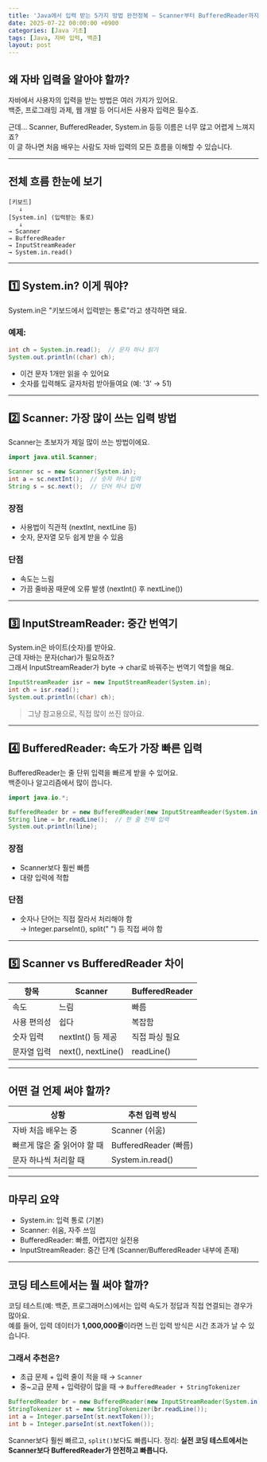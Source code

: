 ```yaml
---
title: 'Java에서 입력 받는 5가지 방법 완전정복 – Scanner부터 BufferedReader까지 쉽게 설명해드립니다!'
date: 2025-07-22 00:00:00 +0900
categories: [Java 기초]
tags: [Java, 자바 입력, 백준]
layout: post
---
```


## 왜 자바 입력을 알아야 할까?

자바에서 사용자의 입력을 받는 방법은 여러 가지가 있어요.  
백준, 프로그래밍 과제, 웹 개발 등 어디서든 사용자 입력은 필수죠.

근데... Scanner, BufferedReader, System.in 등등 이름은 너무 많고 어렵게 느껴지죠?  
이 글 하나면 처음 배우는 사람도 자바 입력의 모든 흐름을 이해할 수 있습니다.

---

## 전체 흐름 한눈에 보기

```
[키보드]
   ↓
[System.in] (입력받는 통로)
   ↓
→ Scanner  
→ BufferedReader  
→ InputStreamReader  
→ System.in.read()
```

---

## 1️⃣ System.in? 이게 뭐야?

System.in은 "키보드에서 입력받는 통로"라고 생각하면 돼요.

### 예제:
```java
int ch = System.in.read();  // 문자 하나 읽기
System.out.println((char) ch);
```

- 이건 문자 1개만 읽을 수 있어요
- 숫자를 입력해도 글자처럼 받아들여요 (예: '3' → 51)

---

## 2️⃣ Scanner: 가장 많이 쓰는 입력 방법

Scanner는 초보자가 제일 많이 쓰는 방법이에요.

```java
import java.util.Scanner;

Scanner sc = new Scanner(System.in);
int a = sc.nextInt();  // 숫자 하나 입력
String s = sc.next();  // 단어 하나 입력
```

### 장점
- 사용법이 직관적 (nextInt, nextLine 등)
- 숫자, 문자열 모두 쉽게 받을 수 있음

### 단점
- 속도는 느림
- 가끔 줄바꿈 때문에 오류 발생 (nextInt() 후 nextLine())

---

## 3️⃣ InputStreamReader: 중간 번역기

System.in은 바이트(숫자)를 받아요.  
근데 자바는 문자(char)가 필요하죠?  
그래서 InputStreamReader가 byte → char로 바꿔주는 번역기 역할을 해요.

```java
InputStreamReader isr = new InputStreamReader(System.in);
int ch = isr.read();
System.out.println((char) ch);
```

> 그냥 참고용으로, 직접 많이 쓰진 않아요.

---

## 4️⃣ BufferedReader: 속도가 가장 빠른 입력

BufferedReader는 줄 단위 입력을 빠르게 받을 수 있어요.  
백준이나 알고리즘에서 많이 씁니다.

```java
import java.io.*;

BufferedReader br = new BufferedReader(new InputStreamReader(System.in));
String line = br.readLine();  // 한 줄 전체 입력
System.out.println(line);
```

### 장점
- Scanner보다 훨씬 빠름
- 대량 입력에 적합

### 단점
- 숫자나 단어는 직접 잘라서 처리해야 함  
  → Integer.parseInt(), split(" ") 등 직접 써야 함

---

## 5️⃣ Scanner vs BufferedReader 차이

| 항목           | Scanner            | BufferedReader          |
|----------------|--------------------|--------------------------|
| 속도           | 느림               | 빠름                     |
| 사용 편의성    | 쉽다               | 복잡함                   |
| 숫자 입력      | nextInt() 등 제공  | 직접 파싱 필요           |
| 문자열 입력    | next(), nextLine() | readLine()               |

---

## 어떤 걸 언제 써야 할까?

| 상황                       | 추천 입력 방식         |
|----------------------------|------------------------|
| 자바 처음 배우는 중        | Scanner (쉬움)         |
| 빠르게 많은 줄 읽어야 할 때 | BufferedReader (빠름)   |
| 문자 하나씩 처리할 때      | System.in.read()       |

---

## 마무리 요약

- System.in: 입력 통로 (기본)
- Scanner: 쉬움, 자주 쓰임
- BufferedReader: 빠름, 어렵지만 실전용
- InputStreamReader: 중간 단계 (Scanner/BufferedReader 내부에 존재)

---

## 코딩 테스트에서는 뭘 써야 할까?

코딩 테스트(예: 백준, 프로그래머스)에서는 입력 속도가 정답과 직접 연결되는 경우가 많아요.  
예를 들어, 입력 데이터가 **1,000,000줄**이라면 느린 입력 방식은 시간 초과가 날 수 있습니다.

### 그래서 추천은?

- 초급 문제 + 입력 줄이 적을 때 → `Scanner`
- 중~고급 문제 + 입력량이 많을 때 → `BufferedReader + StringTokenizer`

```java
BufferedReader br = new BufferedReader(new InputStreamReader(System.in));
StringTokenizer st = new StringTokenizer(br.readLine());
int a = Integer.parseInt(st.nextToken());
int b = Integer.parseInt(st.nextToken());
```

Scanner보다 훨씬 빠르고, `split()`보다도 빠릅니다.
정리: **실전 코딩 테스트에서는 Scanner보다 BufferedReader가 안전하고 빠릅니다.**
